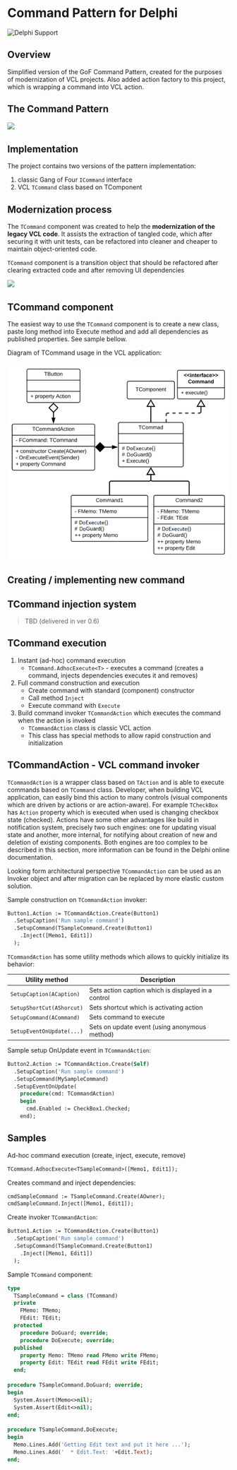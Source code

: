 # Command Pattern for Delphi

![ Delphi Support ](https://img.shields.io/badge/Delphi%20Support-%20XE8%20..%2010.3%20Rio-blue.svg)

## Overview

Simplified version of the GoF Command Pattern, created for the purposes of modernization of VCL projects. Also added action factory to this project, which is wrapping a command into VCL action.

## The Command Pattern

![](docs/resources/gof-command.png)

## Implementation

The project contains two versions of the pattern implementation:
1) classic Gang of Four `ICommand` interface
1) VCL `TCommand` class based on TComponent

## Modernization process

The `TCommand` component was created to help the **modernization of the legacy VCL code**. It assists the extraction of tangled code, which after securing it with unit tests, can be refactored into cleaner and cheaper to maintain object-oriented code.

`TCommand` component is a transition object that should be refactored after clearing extracted code and after removing UI dependencies

![](/docs/resources/moderniz-process.png)

## TCommand component

The easiest way to use the `TCommand` component is to create a new class, paste long method into Execute method and add all dependencies as published properties. See sample bellow.

Diagram of TCommand usage in the VCL application:

![](./docs/resources/tcommand-vcl.png)

## Creating / implementing new command



## TCommand injection system

> TBD (delivered in ver 0.6)

## TCommand execution

1) Instant (ad-hoc) command execution
    * `TCommand.AdhocExecute<T>` - executes a command (creates a command, injects dependencies executes it and removes)
1) Full command construction and execution 
    * Create command with standard (component) constructor
    * Call method `Inject`
    * Execute command with `Execute`
1) Build command invoker `TCommandAction` which executes the command when the action is invoked
    * `TCommandAction` class is classic VCL action
    * This class has special methods to allow rapid construction and initialization

## TCommandAction - VCL command invoker

`TCommandAction` is a wrapper class based on `TAction` and is able to execute commands based on `TCommand` class. Developer, when building VCL application, can easily bind this action to many controls (visual components which are driven by actions or are action-aware). For example `TCheckBox` has `Action` property which is executed when used is changing checkbox state (checked). Actions have some other advantages like build in notification system, precisely two such engines: one for updating visual state and another, more internal, for notifying about creation of new and deletion of existing components. Both engines are too complex to be described in this section, more information can be found in the Delphi online documentation.

Looking form architectural perspective `TCommandAction` can be used as an Invoker object and after migration can be replaced by more elastic custom solution.

Sample construction on `TCommandAction` invoker:

```pas
Button1.Action := TCommandAction.Create(Button1)
  .SetupCaption('Run sample command')
  .SetupCommand(TSampleCommand.Create(Button1)
    .Inject([Memo1, Edit1])
  );
```

`TCommandAction` has some utility methods which allows to quickly initialize its behavior:

| Utility method | Description |
| --- | --- |
| `SetupCaption(ACaption)` | Sets action caption which is displayed in a control |
| `SetupShortCut(AShorcut)` | Sets shortcut which is activating action |
| `SetupCommand(ACommand)` | Sets command to execute |
| `SetupEventOnUpdate(...)` | Sets on update event (using anonymous method) |

Sample setup OnUpdate event in `TCommandAction`:

```pas
Button2.Action := TCommandAction.Create(Self)
  .SetupCaption('Run sample command')
  .SetupCommand(MySampleCommand)
  .SetupEventOnUpdate(
    procedure(cmd: TCommandAction)
    begin
      cmd.Enabled := CheckBox1.Checked;
    end);
```


## Samples

Ad-hoc command execution (create, inject, execute, remove)
```pas
TCommand.AdhocExecute<TSampleCommand>([Memo1, Edit1]);
```

Creates command and inject dependencies:
```pas
cmdSampleCommand := TSampleCommand.Create(AOwner);
cmdSampleCommand.Inject([Memo1, Edit1]);
```

Create invoker `TCommandAction`:
```pas
Button1.Action := TCommandAction.Create(Button1)
  .SetupCaption('Run sample command')
  .SetupCommand(TSampleCommand.Create(Button1)
    .Inject([Memo1, Edit1])
  );
```

Sample `TCommand` component:
```pas
type
  TSampleCommand = class (TCommand)
  private
    FMemo: TMemo;
    FEdit: TEdit;
  protected
    procedure DoGuard; override;
    procedure DoExecute; override;
  published
    property Memo: TMemo read FMemo write FMemo;
    property Edit: TEdit read FEdit write FEdit;
  end;

procedure TSampleCommand.DoGuard; override;
begin
  System.Assert(Memo<>nil);
  System.Assert(Edit<>nil);
end;

procedure TSampleCommand.DoExecute;
begin
  Memo.Lines.Add('Getting Edit text and put it here ...');
  Memo.Lines.Add('  * Edit.Text: '+Edit.Text);
end;
```
